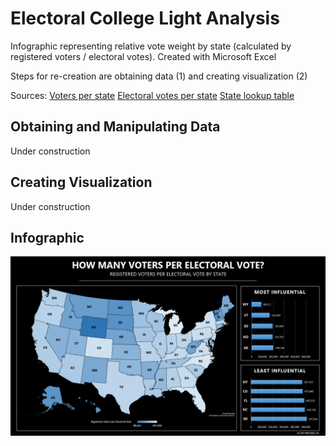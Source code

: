 # Electoral College Light Analysis

Infographic representing relative vote weight by state (calculated by registered voters / electoral votes). Created with Microsoft Excel

Steps for re-creation are obtaining data (1) and creating visualization (2)

Sources:
[Voters per state](https://worldpopulationreview.com/state-rankings/number-of-registered-voters-by-state)
[Electoral votes per state](https://state.1keydata.com/state-electoral-votes.php)
[State lookup table](https://www.extendoffice.com/documents/excel/3332-excel-convert-state-name-to-abbreviation.html)

## Obtaining and Manipulating Data

Under construction

## Creating Visualization

Under construction

## Infographic

![Infographic](https://raw.githubusercontent.com/Pressed-In/Electoral_College/main/electoral_weight_viz.png)
